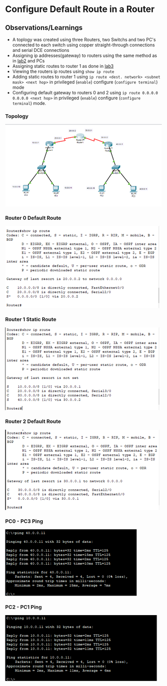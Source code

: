 # Configure Default Route in a Router

## Observations/Learnings
- A toplogy was created using three Routers, two Switchs and two PC's connected to each switch using copper straight-through connections and serial DCE connections
- Assigning ip addresses(gateway) to routers using the same method as in [lab2](../lab2/router-config/observation.md) and PCs
- Assigning static routes to router 1 as done in [lab3](../lab3/observation.md)
- Viewing the routers ip routes using `show ip route`
- Adding static routes to router 1 using `ip route <dest. network> <subnet mask> <next hop>` in privileged (`enable`) configure (`configure terminal`) mode
- Configuring default gateway to routers 0 and 2 using `ip route 0.0.0.0 0.0.0.0 <next hop>` in privileged (`enable`) configure (`configure terminal`) mode.

### Topology
![topology](topology.png)

### Router 0 Default Route
![router0defaultroute](router0defaultroute.png)

### Router 1 Static Route
![router1staticroute](router1staticroute.png)

### Router 2 Default Route
![router2defaultroute](lab4/router2defaultroute.png)

### PC0 - PC3 Ping
![pc0pc3ping](pc0pc3ping.png)

### PC2 - PC1 Ping
![pc2pc1ping](pc2pc1ping.png)
